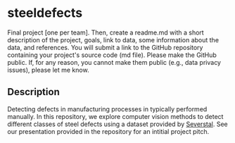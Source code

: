 # steeldefects
Final project [one per team]. Then, create a readme.md with a short description of the project, goals, link to data, some information about the data, and references. You will submit a link to the GitHub repository containing your project's source code (md file). Please make the GitHub public. If, for any reason, you cannot make them public (e.g., data privacy issues), please let me know. 

## Description
Detecting defects in manufacturing processes in typically performed manually. In this repository, we explore computer vision methods to detect different classes of steel defects using a dataset provided by [Severstal](https://www.kaggle.com/competitions/severstal-steel-defect-detection/data). See our presentation provided in the repository for an intitial project pitch. 
